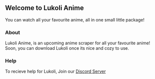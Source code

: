 ## Welcome to Lukoli Anime

You can watch all your favourite anime, all in one small little package!

### About

Lukoli Anime, is an upcoming anime scraper for all your favourite anime! Soon, you can download Lukoli once its nice and cozy to use.

### Help
To recieve help for Lukoli, Join our [Discord Server](discord.gg)

